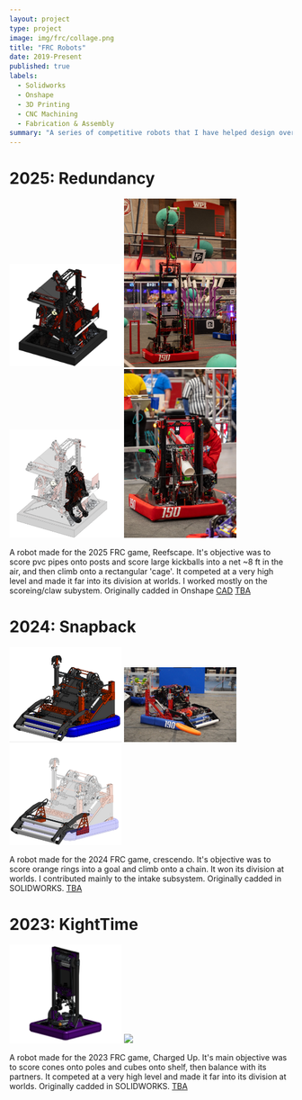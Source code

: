 ```yaml
---
layout: project
type: project
image: img/frc/collage.png
title: "FRC Robots"
date: 2019-Present
published: true
labels:
  - Solidworks
  - Onshape
  - 3D Printing
  - CNC Machining
  - Fabrication & Assembly
summary: "A series of competitive robots that I have helped design over the course of high school and college."
---
```


<h1>2025: Redundancy</h1>
<div class="text-center p-4">
    <img width = "200px" class="imf-fluid" src="../img/frc/1902025.jpeg">
    <img width = "200px" class="imf-fluid" src="../img/frc/19025barge.jpg">
    <img width = "200px" class="imf-fluid" src="../img/frc/19025isolate.png">
    <img width = "200px" class="imf-fluid" src="../img/frc/19025setup.jpg">
</div>


<p>A robot made for the 2025 FRC game, Reefscape. It's objective was to score pvc pipes onto posts and score large kickballs into a net ~8 ft in the air, and then climb onto a rectangular 'cage'. It competed at a very high level and made it far into its division at worlds. I worked mostly on the scoreing/claw subystem. Originally cadded in Onshape
<a href="<a href="https://cad.onshape.com/documents/8c2f88295e883c078405b00a/w/97e82738b100c77464d9b9e1/e/f8fc11fc271681272504e036?renderMode=0&uiState=68a4a6231145026e23bdc979">CAD</a>
<a href="<a href="https://www.thebluealliance.com/team/190/2025">TBA</a>

<h1>2024: Snapback</h1>
<div class="text-center p-4">
    <img width = "200px" class="imf-fluid" src="../img/frc/19024cad.png">
    <img width = "200px" class="imf-fluid" src="../img/frc/19024pickuo.jpg">
    <img width = "200px" class="imf-fluid" src="../img/frc/19024iso.png">
</div>
<p>A robot made for the 2024 FRC game, crescendo. It's objective was to score orange rings into a goal and climb onto a chain. It won its division at worlds. I contributed mainly to the intake subsystem. Originally cadded in SOLIDWORKS.
<a href="<a href="https://www.thebluealliance.com/team/190/2024">TBA</a>

<h1>2023: KightTime</h1>

<div class ="text-center p-4">
    <img width = "200px" class="imf-fluid" src="../img/frc/19523CAD.png">
    <img width = "200px" class="imf-fluid" src="../img/frc/19523candid.avif">
</div>

<p>A robot made for the 2023 FRC game, Charged Up. It's main objective was to score cones onto poles and cubes onto shelf, then balance with its partners. It competed at a very high level and made it far into its division at worlds. Originally cadded in SOLIDWORKS.
<a href="<a href="https://www.thebluealliance.com/team/195/2023">TBA</a>

